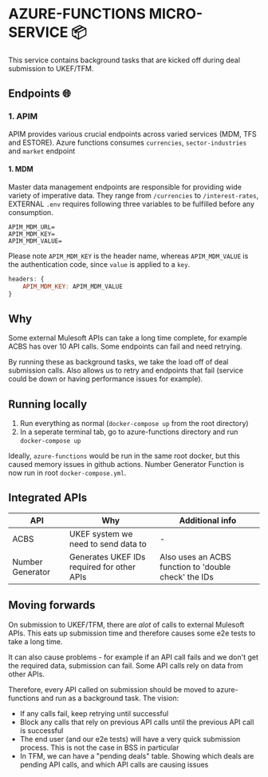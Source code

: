 # AZURE-FUNCTIONS MICRO-SERVICE 📦️
This service contains background tasks that are kicked off during deal submission to UKEF/TFM.

## Endpoints 🌐
### 1. APIM
APIM provides various crucial endpoints across varied services (MDM, TFS and ESTORE).
Azure functions consumes `currencies`, `sector-industries` and `market` endpoint
#### 1. MDM
Master data management endpoints are responsible for providing wide variety of imperative data.
They range from `/currencies` to `/interest-rates`, EXTERNAL `.env` requires following three variables
to be fulfilled before any consumption.

```shell
APIM_MDM_URL=
APIM_MDM_KEY=
APIM_MDM_VALUE=
```

Please note `APIM_MDM_KEY` is the header name, whereas `APIM_MDM_VALUE` is the authentication code, since `value` is applied to a `key`.

```javascript
headers: {
    APIM_MDM_KEY: APIM_MDM_VALUE
}
```

## Why
Some external Mulesoft APIs can take a long time complete, for example ACBS has over 10 API calls. Some endpoints can fail and need retrying.

By running these as background tasks, we take the load off of deal submission calls. Also allows us to retry and endpoints that fail (service could be down or having performance issues for example).

## Running locally
1. Run everything as normal (`docker-compose up` from the root directory)
2. In a seperate terminal tab, go to azure-functions directory and run `docker-compose up`

Ideally, `azure-functions` would be run in the same root docker, but this caused memory issues in github actions.
Number Generator Function is now run in root `docker-compose.yml`.

## Integrated APIs
| API              | Why                                        | Additional info                                      |
| ---------------- | ------------------------------------------ | ---------------------------------------------------- |
| ACBS             | UKEF system we need to send data to        | -                                                    |
| Number Generator | Generates UKEF IDs required for other APIs | Also uses an ACBS function to 'double check' the IDs |

## Moving forwards
On submission to UKEF/TFM, there are _alot_ of calls to external Mulesoft APIs. This eats up submission time and therefore causes some e2e tests to take a long time.

It can also cause problems - for example if an API call fails and we don't get the required data, submission can fail. Some API calls rely on data from other APIs.

Therefore, every API called on submission should be moved to azure-functions and run as a background task. The vision:

- If any calls fail, keep retrying until successful
- Block any calls that rely on previous API calls until the previous API call is successful
- The end user (and our e2e tests) will have a very quick submission process. This is not the case in BSS in particular
- In TFM, we can have a "pending deals" table. Showing which deals are pending API calls, and which API calls are causing issues